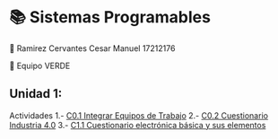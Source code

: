 # :books: Sistemas Programables

:boy: Ramirez Cervantes Cesar Manuel    17212176 

:green_book: Equipo VERDE 

## Unidad 1:
Actividades
1.- [C0.1 Integrar Equipos de Trabajo](blog/C0.1_CesarManuelRamirezCervantes_VERDE.md)
2.- [C0.2 Cuestionario Industria 4.0](blog/C0.2_CesarManuelRamirezCervantes_VERDE.md)
3.- [C1.1 Cuestionario electrónica básica y sus elementos](https://github.com/CMRamirezC/Sistemas_Programables_Ramirez_Cervantes/blob/master/blog/C1.1_CesarManuelRamirezCervantes_VERDE.md)
  
